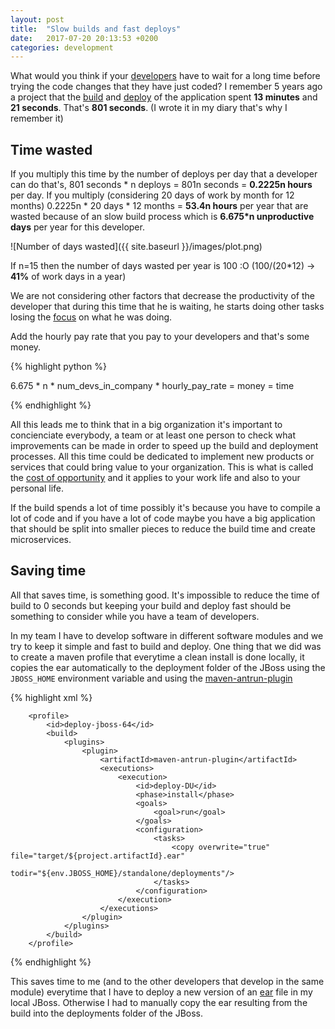 ```yaml
---
layout: post
title:  "Slow builds and fast deploys"
date:   2017-07-20 20:13:53 +0200
categories: development
---
```


What would you think if your <a href="https://en.wikipedia.org/wiki/Software_developer">developers</a> have to wait for a long time before trying the code changes that they have just coded? I remember 5 years ago a project that the <a href="https://en.wikipedia.org/wiki/Software_build">build</a> and <a href="https://en.wikipedia.org/wiki/Software_deployment">deploy</a> of the application spent <b>13 minutes</b> and <b>21 seconds</b>. That's <b>801 seconds</b>. (I wrote it in my diary that's why I remember it)  

Time wasted
------------------

If you multiply this time by the number of deploys per day that a developer can do that's, 801 seconds * n deploys = 801n seconds = <b>0.2225n hours</b> per day. If you multiply (considering 20 days of work by month for 12 months) 0.2225n * 20 days * 12 months = <b>53.4n hours</b> per year that are wasted because of an slow build process which is <b>6.675*n unproductive days</b> per year for this developer.

![Number of days wasted]({{ site.baseurl }}/images/plot.png)

If n=15 then the number of days wasted per year is 100 :O (100/(20*12) -> <b>41%</b> of work days in a year)

We are not considering other factors that decrease the productivity of the developer that during this time that he is waiting, he starts doing other tasks losing the <a href="https://www.youtube.com/watch?v=77RubAueWjg">focus</a> on what he was doing.  

Add the hourly pay rate that you pay to your developers and that's some money.

{% highlight python %}

6.675 *
n *
num_devs_in_company *
hourly_pay_rate = 
money = 
time

{% endhighlight %}

All this leads me to think that in a big organization it's important to concienciate everybody, a team or at least one person to check what improvements can be made in order to speed up the build and deployment processes. All this time could be dedicated to implement new products or services that could bring value to your organization. This is what is called the <a href="http://www.investopedia.com/terms/o/opportunitycost.asp">cost of opportunity</a> and it applies to your work life and also to your personal life.

If the build spends a lot of time possibly it's because you have to compile a lot of code and if you have a lot of code maybe you have a big application that should be split into smaller pieces to reduce the build time and create microservices.


Saving time 
----------------

All that saves time, is something good. It's impossible to reduce the time of build to 0 seconds but keeping your build and deploy fast should be something to consider while you have a team of developers.

In my team I have to develop software in different software modules and we try to keep it simple and fast to build and deploy. One thing that we did was to create a maven profile that everytime a clean install is done locally, it copies the ear automatically to the deployment folder of the JBoss using the `JBOSS_HOME` environment variable and using the <a href="http://maven.apache.org/plugins/maven-antrun-plugin/">maven-antrun-plugin</a>

{% highlight xml %}

        <profile>
            <id>deploy-jboss-64</id>
            <build>
                <plugins>
                    <plugin>
                        <artifactId>maven-antrun-plugin</artifactId>
                        <executions>
                            <execution>
                                <id>deploy-DU</id>
                                <phase>install</phase>
                                <goals>
                                    <goal>run</goal>
                                </goals>
                                <configuration>
                                    <tasks>
                                        <copy overwrite="true" file="target/${project.artifactId}.ear"
                                              todir="${env.JBOSS_HOME}/standalone/deployments"/>
                                    </tasks>
                                </configuration>
                            </execution>
                        </executions>
                    </plugin>
                </plugins>
            </build>
        </profile>  

{% endhighlight %}

This saves time to me (and to the other developers that develop in the same module) everytime that I have to deploy a new version of an <a href="https://en.wikipedia.org/wiki/EAR_(file_format)">ear</a> file in my local JBoss. Otherwise I had to manually copy the ear resulting from the build into the deployments folder of the JBoss. 


[jekyll-docs]: https://jekyllrb.com/docs/home
[jekyll-gh]:   https://github.com/jekyll/jekyll
[jekyll-talk]: https://talk.jekyllrb.com/
